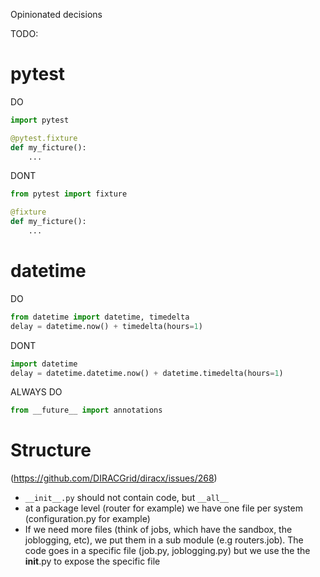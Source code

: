 Opinionated decisions

TODO:

# pytest

DO

```python
import pytest

@pytest.fixture
def my_ficture():
    ...
```

DONT

```python
from pytest import fixture

@fixture
def my_ficture():
    ...
```

# datetime

DO

```python
from datetime import datetime, timedelta
delay = datetime.now() + timedelta(hours=1)
```

DONT

```python
import datetime
delay = datetime.datetime.now() + datetime.timedelta(hours=1)
```


ALWAYS DO

```python
from __future__ import annotations
```


# Structure

(https://github.com/DIRACGrid/diracx/issues/268)

* `__init__.py` should not contain code, but `__all__`
* at a package level (router for example) we have one file per system (configuration.py for example)
* If we need more files (think of jobs, which have the sandbox, the joblogging, etc), we put them in a sub module (e.g routers.job). The code goes in a specific file (job.py, joblogging.py) but we use the the __init__.py to expose the specific file
